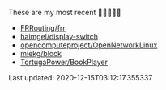 These are my most recent 🌟🌟🌟🌟🌟

* [FRRouting/frr](https://github.com/FRRouting/frr)
* [haimgel/display-switch](https://github.com/haimgel/display-switch)
* [opencomputeproject/OpenNetworkLinux](https://github.com/opencomputeproject/OpenNetworkLinux)
* [miekg/block](https://github.com/miekg/block)
* [TortugaPower/BookPlayer](https://github.com/TortugaPower/BookPlayer)

Last updated: 2020-12-15T03:12:17.355337
